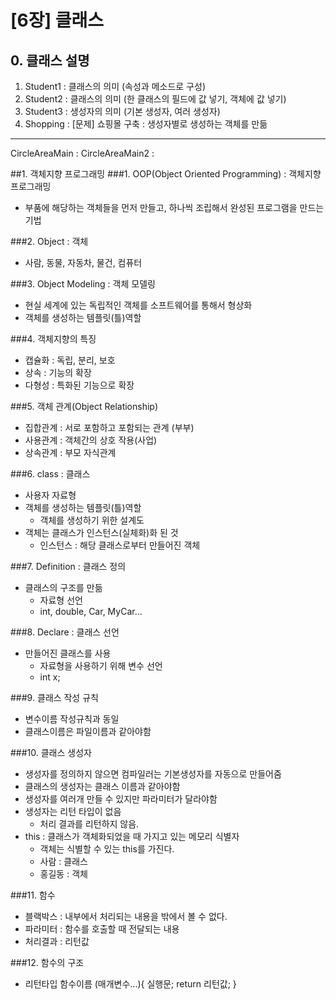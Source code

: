 # [6장] 클래스
## 0. 클래스 설명
1. Student1		: 클래스의 의미 (속성과 메소드로 구성)
2. Student2		: 클래스의 의미 (한 클래스의 필드에 값 넣기, 객체에 값 넣기)
3. Student3		: 생성자의 의미 (기본 생성자, 여러 생성자)
4. Shopping		: [문제] 쇼핑몰 구축 : 생성자별로 생성하는 객체를 만듦
-------------------------------------------------------------------------------------

CircleAreaMain : 
CircleAreaMain2 : 

##1. 객체지향 프로그래밍
###1. OOP(Object Oriented Programming) : 객체지향 프로그래밍
- 부품에 해당하는 객체들을 먼저 만들고, 하나씩 조립해서 완성된 프로그램을 만드는 기법

###2. Object : 객체
- 사람, 동물, 자동차, 물건, 컴퓨터
	
###3. Object Modeling : 객체 모델링
- 현실 세계에 있는 독립적인 객체를 소프트웨어를 통해서 형상화
- 객체를 생성하는 템플릿(틀)역할
	
###4. 객체지향의 특징
- 캡슐화 : 독립, 분리, 보호
- 상속 	 : 기능의 확장
- 다형성 : 특화된 기능으로 확장
	
###5. 객체 관계(Object Relationship)
- 집합관계 : 서로 포함하고 포함되는 관계 (부부)
- 사용관계 : 객체간의 상호 작용(사업)
- 상속관계 : 부모 자식관계
	
###6. class : 클래스
- 사용자 자료형
- 객체를 생성하는 템플릿(틀)역할
	- 객체를 생성하기 위한 설계도
- 객체는 클래스가 인스턴스(실체화)화 된 것
	- 인스턴스 : 해당 클래스로부터 만들어진 객체
	
###7. Definition : 클래스 정의
- 클래스의 구조를 만듦
	- 자료형 선언
	- int, double, Car, MyCar...
	
###8. Declare : 클래스 선언
- 만들어진 클래스를 사용
	- 자료형을 사용하기 위해 변수 선언
	- int x;

###9. 클래스 작성 규칙
- 변수이름 작성규칙과 동일
- 클래스이름은 파일이름과 같아야함

###10. 클래스 생성자
- 생성자를 정의하지 않으면 컴파일러는 기본생성자를 자동으로 만들어줌
- 클래스의 생성자는 클래스 이름과 같아야함
- 생성자를 여러개 만들 수 있지만 파라미터가 달라야함
- 생성자는 리턴 타입이 없음
	- 처리 결과를 리턴하지 않음.
- this : 클래스가 객체화되었을 때 가지고 있는 메모리 식별자
	- 객체는 식별할 수 있는 this를 가진다.
	- 사람 : 클래스
	- 홍길동 : 객체

###11. 함수
- 블랙박스 : 내부에서 처리되는 내용을 밖에서 볼 수 없다.
- 파라미터 : 함수를 호출할 때 전달되는 내용
- 처리결과 : 리턴값

###12. 함수의 구조
- 리턴타입 함수이름 (매개변수...){
		실행문;
		return 리턴값;
	}
